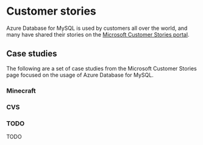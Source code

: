 # Customer stories

Azure Database for MySQL is used by customers all over the world, and many have shared their stories on the [Microsoft Customer Stories portal](https://customers.microsoft.com/en-us/search?sq=%22Azure%20Database%20for%20MySQL%22&ff=&p=2&so=story_publish_date%20desc).

## Case studies

The following are a set of case studies from the Microsoft Customer Stories page focused on the usage of Azure Database for MySQL.

### Minecraft

### CVS

### TODO

TODO
